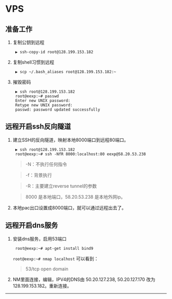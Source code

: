 <head>
<title>VPS</title>
<meta http-equiv="content-type" content="text/html; charset=UTF-8">
<link href="mkd.css" rel="stylesheet" type="text/css">
</head>

VPS
========================


准备工作
-------

1. 复制公钥到远程

		▶ ssh-copy-id root@128.199.153.182

1. 复制shell习惯到远程

		▶ scp ~/.bash_aliases root@128.199.153.182:~

1. 摧毁密码

		▶ ssh root@128.199.153.182
		root@eexp:~# passwd
		Enter new UNIX password: 
		Retype new UNIX password: 
		passwd: password updated successfully


远程开启ssh反向隧道
------

1. 建立SSH的反向隧道，映射本地8000端口到远程80端口。

		▶ ssh root@128.199.153.182
		root@eexp:~# ssh -NfR 8000:localhost:80 eexp@58.20.53.238

	> -N：不执行任何指令

	> -f：背景执行
	
	> -R：主要建立reverse tunnel的参数
	
	> 8000 是本地端口，58.20.53.238 是本地外网ip。


1. 本地pac出口设置成8000端口，就可以通过远程出去了。


远程开启dns服务
-----

1. 安装dns服务，启用53端口

		root@eexp:~# apt-get install bind9

	`root@eexp:~# nmap localhost` 可以看到： 
	> 53/tcp open  domain


1. NM里面连接，编辑，IPV4的DNS由 50.20.127.238, 50.20.127.170 改为 128.199.153.182。重新连接。

------

